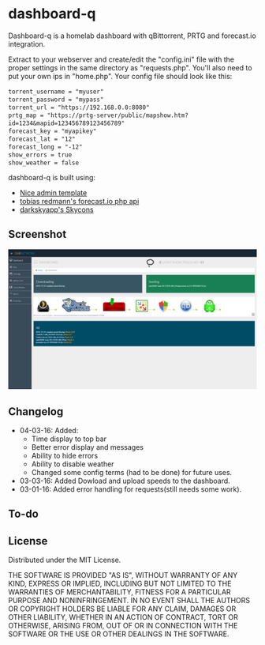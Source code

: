 # dashboard-q

Dashboard-q is a homelab dashboard with qBittorrent, PRTG and forecast.io integration.

Extract to your webserver and create/edit the "config.ini" file with the proper settings in the same directory as "requests.php". You'll also need to put your own ips in "home.php".
Your config file should look like this: 

	torrent_username = "myuser"
	torrent_password = "mypass"	
	torrent_url = "https://192.168.0.0:8080"
	prtg_map = "https://prtg-server/public/mapshow.htm?id=1234&mapid=123456789123456789"
	forecast_key = "myapikey"
	forecast_lat = "12"
	forecast_long = "-12"
	show_errors = true
	show_weather = false

dashboard-q is built using:
 * [Nice admin template](http://bootstraptaste.com/nice-admin-bootstrap-admin-html-template/?download=true)
 * [tobias redmann's forecast.io php api](https://github.com/tobias-redmann/forecast.io-php-api)
 * [darkskyapp's Skycons](https://github.com/darkskyapp/skycons)


## Screenshot

![Not found](/screenshots/home.png?raw=true "Optional Title")

## Changelog

 * 04-03-16: Added:
   * Time display to top bar
   * Better error display and messages
   * Ability to hide errors
   * Ability to disable weather
   * Changed some config terms (had to be done) for future uses.
 * 03-03-16: Added Dowload and upload speeds to the dashboard.
 * 03-01-16: Added error handling for requests(still needs some work).

## To-do
 
## License
Distributed under the MIT License.

THE SOFTWARE IS PROVIDED "AS IS", WITHOUT WARRANTY OF ANY KIND, EXPRESS OR IMPLIED, INCLUDING BUT NOT LIMITED TO THE WARRANTIES OF MERCHANTABILITY, FITNESS FOR A PARTICULAR PURPOSE AND NONINFRINGEMENT. IN NO EVENT SHALL THE AUTHORS OR COPYRIGHT HOLDERS BE LIABLE FOR ANY CLAIM, DAMAGES OR OTHER LIABILITY, WHETHER IN AN ACTION OF CONTRACT, TORT OR OTHERWISE, ARISING FROM, OUT OF OR IN CONNECTION WITH THE SOFTWARE OR THE USE OR OTHER DEALINGS IN THE SOFTWARE.
